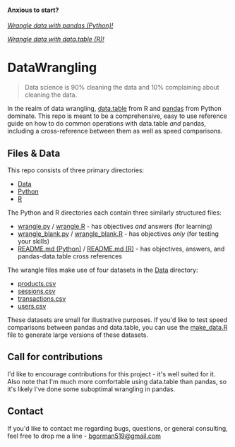#### Anxious to start?
[*Wrangle data with pandas (Python)!*](https://github.com/ben519/DataWrangling/blob/master/Python/README.md)

[*Wrangle data with data.table (R)!*](https://github.com/ben519/DataWrangling/blob/master/R/README.md)

# DataWrangling

> Data science is 90% cleaning the data and 10% complaining about cleaning the data. 

In the realm of data wrangling, [data.table](https://github.com/Rdatatable/data.table) from R and [pandas](https://github.com/pydata/pandas) from Python dominate. This repo is meant to be a comprehensive, easy to use reference guide on how to do common operations with data.table *and* pandas, including a cross-reference between them as well as speed comparisons.

## Files & Data
This repo consists of three primary directories: 

- [Data](https://github.com/ben519/DataWrangling/tree/master/Data)
- [Python](https://github.com/ben519/DataWrangling/tree/master/Python)
- [R](https://github.com/ben519/DataWrangling/tree/master/R)

The Python and R directories each contain three similarly structured files: 

- [wrangle.py](https://github.com/ben519/DataWrangling/blob/master/Python/wrangle.py) / [wrangle.R](https://github.com/ben519/DataWrangling/blob/master/R/wrangle.R) - has objectives *and* answers (for learning)
- [wrangle_blank.py](https://github.com/ben519/DataWrangling/blob/master/Python/wrangle_blank.py) / [wrangle_blank.R](https://github.com/ben519/DataWrangling/blob/master/R/wrangle_blank.R)  - has objectives *only* (for testing your skills)
- [README.md (Python)](https://github.com/ben519/DataWrangling/blob/master/Python/README.md) / [README.md (R)](https://github.com/ben519/DataWrangling/blob/master/R/README.md) - has objectives, answers, and pandas-data.table cross references

The wrangle files make use of four datasets in the [Data](https://github.com/ben519/DataWrangling/tree/master/Data) directory: 

- [products.csv](https://github.com/ben519/DataWrangling/blob/master/Data/products.csv)
- [sessions.csv](https://github.com/ben519/DataWrangling/blob/master/Data/sessions.csv)
- [transactions.csv](https://github.com/ben519/DataWrangling/blob/master/Data/transactions.csv)
- [users.csv](https://github.com/ben519/DataWrangling/blob/master/Data/users.csv)

These datasets are small for illustrative purposes. If you'd like to test speed comparisons between pandas and data.table, you can use the [make_data.R](https://github.com/ben519/DataWrangling/blob/master/Data/make_data.R) file to generate large versions of these datasets.

## Call for contributions
I'd like to encourage contributions for this project - it's well suited for it. Also note that I'm much more comfortable using data.table than pandas, so it's likely I've done some suboptimal wrangling in pandas.

## Contact
If you'd like to contact me regarding bugs, questions, or general consulting, feel free to drop me a line - bgorman519@gmail.com